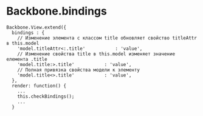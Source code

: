 Backbone.bindings
=================

    Backbone.View.extend({
      bindings : {
        // Изменение элемента с классом title обновляет свойство titleAttr в this.model
        'model.titleAttr<:.title'			: 'value',
        // Изменение свойства title в this.model изменяет значение елемента .title
        'model.title:>.title'			: 'value',
        // Полная привязка свойства модели к элементу
        'model.title<>.title'			: 'value',
      },
      render: function() {
        ...
        this.checkBindings();
        ...
      }
